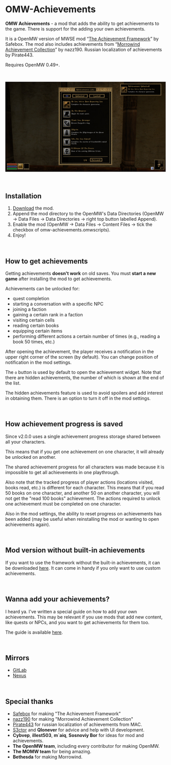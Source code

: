 # OMW-Achievements

**OMW Achievements** - a mod that adds the ability to get achievements to the game. There is support for the adding your own achievements. 

It is a OpenMW version of MWSE mod “[The Achievement Framework](https://www.nexusmods.com/morrowind/mods/51081)” by Safebox. The mod also includes achievements from “[Morrowind Achievement Collection](https://www.nexusmods.com/morrowind/mods/53617)” by nazz190. Russian localization of achievements by Pirate443.

Requires OpenMW 0.49+.

<br>

![Example](docs/img/2.jpg)

<br>

## Installation

1. [Download](https://github.com/caz1que/OMW-Achievements/releases/latest) the mod.
2. Append the mod directory to the OpenMW's Data Directories (OpenMW -> Data Files -> Data Directories -> right top button labelled Append).
3. Enable the mod (OpenMW -> Data Files -> Content Files -> tick the checkbox of omw-achievements.omwscripts).
4. Enjoy!

<br>

## How to get achievements

Getting achievements **doesn't work** on old saves. You must **start a new game** after installing the mod to get achievements.

Achievements can be unlocked for: 
- quest completion
- starting a conversation with a specific NPC
- joining a faction
- gaining a certain rank in a faction
- visiting certain cells
- reading certain books
- equipping certain items
- performing different actions a certain number of times (e.g., reading a book 50 times, etc.)

After opening the achievement, the player receives a notification in the upper right corner of the screen (by default). You can change position of notification in the mod settings.

The `o` button is used by default to open the achievement widget. Note that there are hidden achievements, the number of which is shown at the end of the list.

The hidden achievements feature is used to avoid spoilers and add interest in obtaining them. There is an option to turn it off in the mod settings.

<br>

## How achievement progress is saved

Since v2.0.0 uses a single achievement progress storage shared between all your characters.

This means that if you get one achievement on one character, it will already be unlocked on another.

The shared achievement progress for all characters was made because it is impossible to get all achievements in one playthrough.

Also note that the tracked progress of player actions (locations visited, books read, etc.) is different for each character. This means that if you read 50 books on one character, and another 50 on another character, you will not get the "read 100 books" achievement. The actions required to unlock one achievement must be completed on one character.

Also in the mod settings, the ability to reset progress on achievements has been added (may be useful when reinstalling the mod or wanting to open achievements again).

<br>

## Mod version without built-in achievements

If you want to use the framework without the built-in achievements, it can be downloaded [here](https://github.com/caz1que/OMW-Achievements/releases/tag/v2.0.0-framework). It can come in handy if you only want to use custom achievements.

<br>

## Wanna add your achievements?

I heard ya. I've written a special guide on how to add your own achievements. This may be relevant if you use mods that add new content, like quests or NPCs, and you want to get achievements for them too.

The guide is available [here](https://omw-achievements.readthedocs.io/en/latest/index.html).

<br>

## Mirrors

- [GitLab](https://caz1que.gitlab.io/omw-achievements/)
- [Nexus](https://www.nexusmods.com/morrowind/mods/56298)

<br>

## Special thanks

- [Safebox](https://forums.nexusmods.com/profile/17885684-safebox/) for making "The Achievement Framework"
- [nazz190](https://forums.nexusmods.com/profile/441579-nazz190/) for making "Morrowind Achievement Collection"
- [Pirate443](https://forums.nexusmods.com/profile/193911948-pirate443/) for russian localization of achievements from MAC.
- [S3ctor](https://gitlab.com/magicaldave1) and **Qlonever** for advice and help with UI development.
- **Cybvep**, **illest503**, **m`aiq**, **Sosnoviy Bor** for ideas for mod and achievements.
- **The OpenMW team**, including every contributor for making OpenMW.
- **The MOMW team** for being amazing.
- **Bethesda** for making Morrowind.
